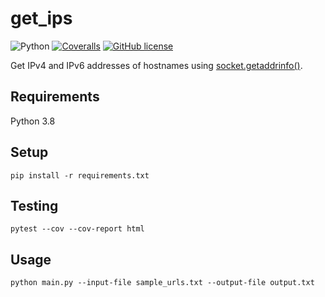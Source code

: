 # get_ips

![Python](https://img.shields.io/badge/Python-FFD43B?style=for-the-badge&logo=python&logoColor=blue)
[![Coveralls](https://img.shields.io/coverallsCoverage/github/elliotwutingfeng/get_ips?logo=coveralls&style=for-the-badge)](https://coveralls.io/github/elliotwutingfeng/get_ips?branch=main)
[![GitHub license](https://img.shields.io/badge/LICENSE-BSD--3--CLAUSE-GREEN?style=for-the-badge)](LICENSE)

Get IPv4 and IPv6 addresses of hostnames using [socket.getaddrinfo()](https://docs.python.org/3/library/socket.html#socket.getaddrinfo).

## Requirements

Python 3.8

## Setup

```shell
pip install -r requirements.txt
```

## Testing

```shell
pytest --cov --cov-report html
```

## Usage

```shell
python main.py --input-file sample_urls.txt --output-file output.txt
```
